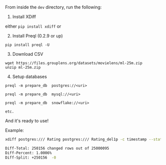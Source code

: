 From inside the `dev` directory, run the following:

1. Install XDiff

either `pip install xdiff` or 

2. Install Preql (0.2.9 or up)

`pip install preql -U`

3. Download CSV

```
wget https://files.grouplens.org/datasets/movielens/ml-25m.zip
unzip ml-25m.zip
```

4. Setup databases

```
preql -m prepare_db  postgres://<uri>

preql -m prepare_db  mysql://<uri>

preql -m prepare_db  snowflake://<uri>

etc.
```

And it's ready to use!

Example:

```bash
xdiff postgres:/// Rating postgres:/// Rating_del1p -c timestamp --stats

Diff-Total: 250156 changed rows out of 25000095
Diff-Percent: 1.0006%
Diff-Split: +250156  -0

```